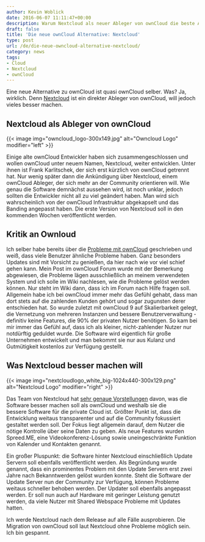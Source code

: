 ```yaml
---
author: Kevin Woblick
date: 2016-06-07 11:11:47+00:00
description: Warum Nextcloud als neuer Ableger von ownCloud die beste Alternative zu ownCloud selber ist und was die Software besser machen will.
draft: false
title: 'Die neue ownCloud Alternative: Nextcloud'
type: post
url: /de/die-neue-owncloud-alternative-nextcloud/
category: news
tags:
- Cloud
- Nextcloud
- ownCloud
---
```


Eine neue Alternative zu ownCloud ist quasi ownCloud selber. Was? Ja, wirklich. Denn [Nextcloud](https://nextcloud.com/) ist ein direkter Ableger von ownCloud, will jedoch vieles besser machen.


## Nextcloud als Ableger von ownCloud

{{< image img="owncloud_logo-300x149.jpg" alt="Owncloud Logo" modifier="left" >}}

Einige alte ownCloud Entwickler haben sich zusammengeschlossen und wollen ownCloud unter neuem Namen, Nextcloud, weiter entwicklen. Unter ihnen ist Frank Karlitschek, der sich erst kürzlich von ownCloud getrennt hat. Nur wenig später dann die Ankündigung über Nextcloud, einem ownCloud Ableger, der sich mehr an der Community orientieren will. Wie genau die Software demnächst aussehen wird, ist noch unklar, jedoch sollten die Entwickler nicht all zu viel geändert haben. Man wird sich wahrscheinlich von der ownCloud Infrastruktur abgekapselt und das Banding angepasst haben.
Die erste Version von Nextcloud soll in den kommenden Wochen veröffentlicht werden.


## Kritik an Ownloud

Ich selber habe bereits über die [Probleme mit ownCloud](https://blog.kovah.de/de/die-suche-nach-owncloud-alternativen-fur-die-private-cloud/) geschrieben und weiß, dass viele Benutzer ähnliche Probleme haben. Ganz besonders Updates sind mit Vorsicht zu genießen, da hier nach wie vor viel schief gehen kann. Mein Post im ownCloud Forum wurde mit der Bemerkung abgewiesen, die Probleme lägen ausschließlich an meinem verwendeten System und ich solle im Wiki nachlesen, wie die Probleme gelöst werden können. Nur steht im Wiki dann, dass ich im Forum nach Hilfe fragen soll.
Allgemein habe ich bei ownCloud immer mehr das Gefühl gehabt, dass man dort stets auf die zahlenden Kunden gehört und sogar zugunsten derer entschieden hat. So wurde zuletzt mit ownCloud 9 auf Skalierbarkeit gelegt, die Vernetzung von mehreren Instanzen und bessere Benutzerverwaltung - definitiv keine Features, die 90% der privaten Nutzer benötigen.
So kam bei mir immer das Gefühl auf, dass ich als kleiner, nicht-zahlender Nutzer nur notdürftig geduldet wurde. Die Software wird eigentlich für große Unternehmen entwickelt und man bekommt sie nur aus Kulanz und Gutmütigkeit kostenlos zur Verfügung gestellt.


## Was Nextcloud besser machen will

{{< image img="nextcloudlogo_white_big-1024x440-300x129.png" alt="Nextcloud Logo" modifier="right" >}}

Das Team von Nextcloud hat [sehr genaue Vorstellungen](https://nextcloud.com/about/) davon, was die Software besser machen soll als ownCloud und weshalb sie die bessere Software für die private Cloud ist. Größter Punkt ist, dass die Entwicklung weitaus transparenter und auf die Community fokussiert gestaltet werden soll. Der Fokus liegt allgemein darauf, dem Nutzer die nötige Kontrolle über seine Daten zu geben. Als neue Features wurden Spreed.ME, eine Videokonferenz-Lösung sowie uneingeschränkte Funktion von Kalender und Kontakten genannt.

Ein großer Pluspunkt: die Software hinter Nextcloud einschließlich Update Servern soll ebenfalls veröffentlicht werden. Als Begründung wurde genannt, dass ein prominentes Problem mit den Update Servern erst zwei Jahre nach Bekanntwerden gelöst wurden konnte. Steht die Software der Update Server nun der Community zur Verfügung, können Probleme weitaus schneller behoben werden.
Der Updater soll ebenfalls angepasst werden. Er soll nun auch auf Hardware mit geringer Leistung genutzt werden, da viele Nutzer mit Shared Webspace Probleme mit Updates hatten.

Ich werde Nextcloud nach dem Release auf alle Fälle ausprobieren. Die Migration von ownCloud soll laut Nextcloud ohne Probleme möglich sein. Ich bin gespannt.
